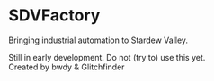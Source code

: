 # SDVFactory
 Bringing industrial automation to Stardew Valley.  
  
 Still in early development. Do not (try to) use this yet.  
 Created by bwdy & Glitchfinder